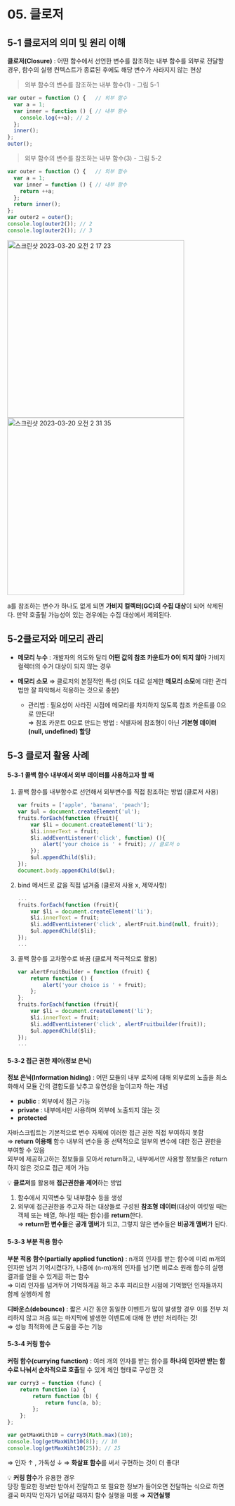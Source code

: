 # 05. 클로저
## 5-1 클로저의 의미 및 원리 이해
**클로저(Closure)** : 어떤 함수에서 선언한 변수를 참조하는 내부 함수를 외부로 전달할 경우, 함수의 실행 컨텍스트가 종료된 후에도 해당 변수가 사라지지 않는 현상    
> 외부 함수의 변수를 참조하는 내부 함수(1) - 그림 5-1
```jsx
var outer = function () {   // 외부 함수
  var a = 1;
  var inner = function () { // 내부 함수
    console.log(++a); // 2
  };
  inner();
};
outer();
```

> 외부 함수의 변수를 참조하는 내부 함수(3) - 그림 5-2
```jsx
var outer = function () {   // 외부 함수
  var a = 1;
  var inner = function () { // 내부 함수
    return ++a;
  };
  return inner();
};
var outer2 = outer();
console.log(outer2()); // 2
console.log(outer2()); // 3
```

<div>
  <img width="403" alt="스크린샷 2023-03-20 오전 2 17 23" src="https://user-images.githubusercontent.com/101851472/226197319-3ae682b9-4fdb-4518-8b8d-936b0527f618.png">
  <img width="403" alt="스크린샷 2023-03-20 오전 2 31 35" src="https://user-images.githubusercontent.com/101851472/226197364-123835f5-7c04-4b4f-bf2a-e5ea2ac826a2.png">
 
</div>

a를 참조하는 변수가 하나도 없게 되면 **가비지 컬렉터(GC)의 수집 대상**이 되어 삭제된다. 만약 호출될 가능성이 있는 경우에는 수집 대상에서 제외된다.

## 5-2클로저와 메모리 관리
- **메모리 누수** : 개발자의 의도와 달리 **어떤 값의 참조 카운트가 0이 되지 않아** 가비지 컬렉터의 수거 대상이 되지 않는 경우  
- **메모리 소모** ⇒ 클로저의 본질적인 특성 (의도 대로 설계한 **메모리 소모**에 대한 관리법만 잘 파악해서 적용하는 것으로 충분)  

  - 관리법 : 필요성이 사라진 시점에 메모리를 차지하지 않도록 참조 카운트를 0으로 만든다!  
  ⇒ 참조 카운트 0으로 만드는 방법 : 식별자에 참조형이 아닌 **기본형 데이터(null, undefined) 할당**

## 5-3 클로저 활용 사례
#### 5-3-1 콜백 함수 내부에서 외부 데이터를 사용하고자 할 때
1. 콜백 함수를 내부함수로 선언해서 외부변수를 직접 참조하는 방법 (클로저 사용)  
    ```jsx
    var fruits = ['apple', 'banana', 'peach'];
    var $ul = document.createElement('ul');
    fruits.forEach(function (fruit){
    	var $li = document.createElement('li');
    	$li.innerText = fruit;
    	$li.addEventListener('click', function) (){
    		alert('your choice is ' + fruit); // 클로저 o
    	});
    	$ul.appendChild($li);
    });
    document.body.appendChild($ul);
    ``` 
2. bind 메서드로 값을 직접 넘겨줌 (클로저 사용 x, 제약사항)  
    ```jsx
    ...
    fruits.forEach(function (fruit){
    	var $li = document.createElement('li');
    	$li.innerText = fruit;
    	$li.addEventListener('click', alertFruit.bind(null, fruit));
    	$ul.appendChild($li);
    });
    ...
    ```  
3. 콜백 함수를 고차함수로 바꿈 (클로저 적극적으로 활용)
    ```jsx
    var alertFruitBuilder = function (fruit) {
    	return function () {
    		alert('your choice is ' + fruit);
    	};
    };
    fruits.forEach(function (fruit){
    	var $li = document.createElement('li');
    	$li.innerText = fruit;
    	$li.addEventListener('click', alertFruitbuilder(fruit));
    	$ul.appendChild($li);
    });
    ...
    ```
    
#### 5-3-2 접근 권한 제어(정보 은닉)
**정보 은닉(Information hiding)** : 어떤 모듈의 내부 로직에 대해 외부로의 노출을 최소화해서 모듈 간의 결합도를 낮추고 유연성을 높이고자 하는 개념  
- **public** : 외부에서 접근 가능  
- **private** : 내부에서만 사용하며 외부에 노출되지 않는 것  
- **protected**  

자바스크립트는 기본적으로 변수 자체에 이러한 접근 권한 직접 부여하지 못함  
⇒ **return 이용해** 함수 내부의 변수들 중 선택적으로 일부의 변수에 대한 접근 권한을 부여할 수 있음  
외부에 제공하고하는 정보들을 모아서 return하고, 내부에서만 사용할 정보들은 return 하지 않은 것으로 접근 제어 가능  


💡 **클로저**를 활용해 **접근권한을 제어**하는 방법

1. 함수에서 지역변수 및 내부함수 등을 생성  
2. 외부에 접근권한을 주고자 하는 대상들로 구성된 **참조형 데이터**(대상이 여럿일 때는 객체 또는 배열, 하나일 때는 함수)를 **return**한다.    
    ⇒ **return한 변수들**은 **공개 멤버**가 되고, 그렇지 않은 변수들은 **비공개 멤버**가 된다.   

#### 5-3-3 부분 적용 함수
**부분 적용 함수(partially applied function)** : n개의 인자를 받는 함수에 미리 m개의 인자만 넘겨 기억시켰다가, 나중에 (n-m)개의 인자를 넘기면 비로소 원래 함수의 실행 결과를 얻을 수 있게끔 하는 함수  
⇒ 미리 인자를 넘겨두어 기억하게끔 하고 추후 피리요한 시점에 기억했던 인자들까지 함께 실행하게 함  

**디바운스(debounce)** : 짧은 시간 동안 동일한 이벤트가 많이 발생할 경우 이를 전부 처리하지 않고 처음 또는 마지막에 발생한 이벤트에 대해 한 번만 처리하는 것!  
⇒ 성능 최적화에 큰 도움을 주는 기능  

#### 5-3-4 커링 함수
**커링 함수(currying function)** : 여러 개의 인자를 받는 함수를 **하나의 인자만 받는 함수로 나눠서 순차적으로 호출**될 수 있게 체인 형태로 구성한 것  
```jsx
var curry3 = function (func) {
	return function (a) {
		return function (b) {
			return func(a, b);
		};
	};
};

var getMaxWith10 = curry3(Math.max)(10);
console.log(getMaxWiht10(8)); // 10
console.log(getMaxWiht10(25)); // 25
```
⇒ 인자 ↑ , 가독성 ↓ ⇒ **화살표 함수**를 써서 구현하는 것이 더 좋다!  

💡 **커링 함수**가 유용한 경우  
당장 필요한 정보만 받아서 전달하고 또 필요한 정보가 들어오면 전달하는 식으로 하면 결국 마지막 인자가 넘어갈 때까지 함수 실행을 미룸 ⇒ **지연실행**  
